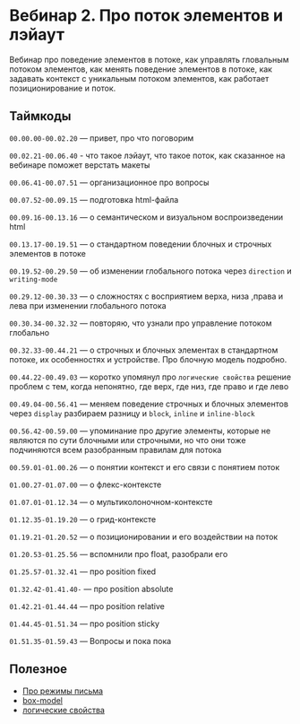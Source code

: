 # Вебинар 2. Про поток элементов и лэйаут


Вебинар про поведение элементов в потоке, как управлять гловальным потоком элементов, как менять поведение элементов в потоке, как задавать контекст с уникальным потоком элементов, как работает позиционирование и поток.

## Таймкоды

`00.00.00-00.02.20` — привет, про что поговорим

`00.02.21-00.06.40` - что такое лэйаут, что такое поток, как сказанное на вебинаре поможет верстать макеты

`00.06.41-00.07.51` — организационное про вопросы

`00.07.52-00.09.15` — подготовка html-файла

`00.09.16-00.13.16` — о семантическом и визуальном воспроизведении html

`00.13.17-00.19.51` — о стандартном поведении блочных и строчных элементов в потоке

`00.19.52-00.29.50` — об изменении глобального потока через `direction` и `writing-mode`

`00.29.12-00.30.33` — о сложностях с восприятием верха, низа ,права и лева при изменении глобального потока

`00.30.34-00.32.32` — повторяю, что узнали про управление потоком глобально

`00.32.33-00.44.21` — о строчных и блочных элементах в стандартном потоке, их особенностях и устройстве. Про блочную модель подробно.

`00.44.22-00.49.03` — коротко упомянул про `логические свойства` решение проблем с тем, когда непонятно, где верх, где низ, где право и где лево

`00.49.04-00.56.41` — меняем поведение строчных и блочных элементов через `display` разбираем разницу и `block`, `inline` и `inline-block`

`00.56.42-00.59.00` — упоминание про другие элементы, которые не являются по сути блочными или строчными, но что они тоже подчиняются всем разобранным правилам для потока

`00.59.01-01.00.26` — о понятии контекст и его связи с понятием поток

`01.00.27-01.07.00` — о флекс-контексте 

`01.07.01-01.12.34` — о мультиколоночном-контексте 

`01.12.35-01.19.20` — о грид-контексте 

`01.19.21-01.20.52` — о позиционировании и его воздействии на поток

`01.20.53-01.25.56` — вспомнили про float, разобрали его

`01.25.57-01.32.41` — про position fixed

`01.32.42-01.41.40-` — про position absolute

`01.42.21-01.44.44` — про position relative

`01.44.45-01.51.34` — про position sticky

`01.51.35-01.59.43` — Вопросы и пока пока


## Полезное

- [Про режимы письма](https://html5book.ru/css3-sposoby-pisma/)
- [box-model](http://guyroutledge.github.io/box-model/)
- [логические свойства](https://medium.com/web-standards/logical-css-props-c5046c563640)


















